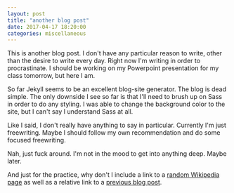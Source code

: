 ```yaml
---
layout: post
title: "another blog post"
date: 2017-04-17 18:20:00
categories: miscellaneous
---
```

This is another blog post. I don't have any particular reason to write, other than the desire to write every day. Right now I'm writing in order to procrastinate. I should be working on my Powerpoint presentation for my class tomorrow, but here I am.

So far Jekyll seems to be an excellent blog-site generator. The blog is dead simple. The only downside I see so far is that I'll need to brush up on Sass in order to do any styling. I was able to change the background color to the site, but I can't say I understand Sass at all.

Like I said, I don't really have anything to say in particular. Currently I'm just freewriting. Maybe I should follow my own recommendation and do some focused freewriting.

Nah, just fuck around. I'm not in the mood to get into anything deep. Maybe later.

And just for the practice, why don't I include a link to a [random Wikipedia page](https://en.wikipedia.org/wiki/Villa_Park) as well as a relative link to a [previous blog post]({http://insurance-saleman-seam-63071.netlify.com/}{_posts/2017-04-16-playing-with-markdown.md}).
